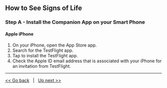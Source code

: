 ## How to See Signs of Life
### Step A - Install the Companion App on your Smart Phone
#### Apple iPhone
1. On your iPhone, open the App Store app.
2. Search for the TestFlight app.
3. Tap to install the TestFlight app. 
4. Check the Apple ID email address that is associated with your iPhone for an invitation from TestFlight.



***

[<< Go back](02-Whats-in-the-Box.md) &nbsp; | &nbsp; [Up next >>](04-Connecting-to-the-T-Mobile-LTE-M-Network.md)
